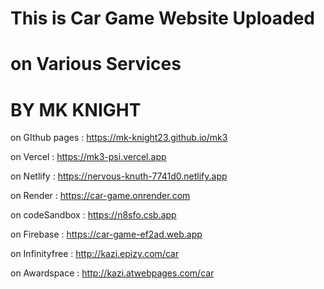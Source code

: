 # This is Car Game Website Uploaded
# on Various Services

#    BY MK KNIGHT

on GIthub pages : https://mk-knight23.github.io/mk3

on Vercel : https://mk3-psi.vercel.app

on Netlify : https://nervous-knuth-7741d0.netlify.app

on Render : https://car-game.onrender.com

on codeSandbox : https://n8sfo.csb.app

on Firebase : https://car-game-ef2ad.web.app

on Infinityfree : http://kazi.epizy.com/car

on Awardspace : http://kazi.atwebpages.com/car
